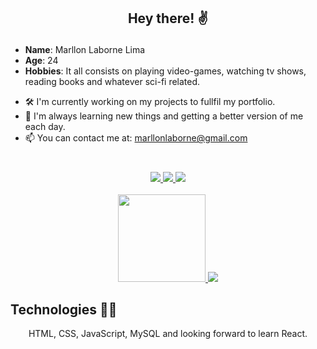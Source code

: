 ## <p align="center"> Hey there! ✌️</p>

* **Name**: Marllon Laborne Lima
* **Age**: 24
* **Hobbies**: It all consists on playing video-games, watching tv shows, reading books and whatever sci-fi related.

- 🛠️ I'm currently working on my projects to fullfil my portfolio.
- 🚀 I'm always learning new things and getting a better version of me each day.
- 📫 You can contact me at: marllonlaborne@gmail.com
#
<div align="center">
  <a href="https://twitter.com/marllonalt" target="_blank">
      <img src="https://img.shields.io/badge/Twitter-1DA1F2?style=for-the-badge&logo=twitter&logoColor=white"
  </a>
  <a href="https://www.linkedin.com/in/marllonlaborne/" target="_blank">
    <img src="https://img.shields.io/badge/linkedin-%230077B5.svg?style=for-the-badge&logo=linkedin&logoColor=white">
  </a>
  <a href="mailto:marllonlaborne@gmail.com" target="_blank">
      <img src="https://img.shields.io/badge/Gmail-D14836?style=for-the-badge&logo=gmail&logoColor=white"
  </a>
</div>
<br>
<div align="center">
  <a href="https://github.com/marllonlaborne">
    <img height="140em" src="https://github-readme-stats.vercel.app/api?username=marllonlaborne&theme=codeSTACKr&show_icons=true&count_private=true&include_all_commits=true">
    <img src="https://github-readme-stats.vercel.app/api/top-langs/?username=marllonlaborne&theme=codeSTACKr&layout=compact">
  </a>
</div>
    

## Technologies 👨‍💻

<p align="center"> HTML, CSS, JavaScript, MySQL and looking forward to learn React.</p>
